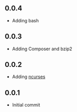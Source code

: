 ## 0.0.4
* Adding bash

## 0.0.3
* Adding Composer and bzip2

## 0.0.2
* Adding [ncurses](http://php.net/manual/en/book.ncurses.php)

## 0.0.1
* Initial commit
